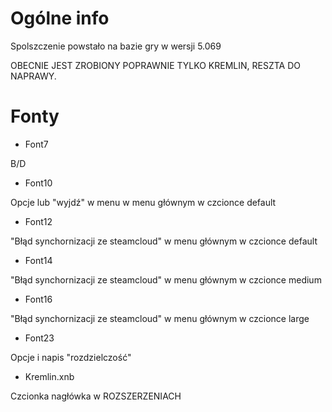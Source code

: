 # Ogólne info

Spolszczenie powstało na bazie gry w wersji 5.069

OBECNIE JEST ZROBIONY POPRAWNIE TYLKO KREMLIN, RESZTA DO NAPRAWY.


# Fonty

- Font7

B/D

- Font10

Opcje lub "wyjdź" w menu w menu głównym w czcionce default

- Font12

"Błąd synchornizacji ze steamcloud" w menu głównym w czcionce default

- Font14

"Błąd synchornizacji ze steamcloud" w menu głównym w czcionce medium

- Font16

"Błąd synchornizacji ze steamcloud" w menu głównym w czcionce large

- Font23

Opcje i napis "rozdzielczość"

- Kremlin.xnb

Czcionka nagłówka w ROZSZERZENIACH

